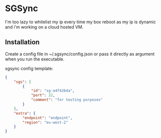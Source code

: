 # SGSync

I'm too lazy to whitelist my ip every time my box reboot as my ip is dynamic and i'm working on a cloud hosted VM. 

## Installation  

Create a config file in ~/.sgsync/config.json or pass it directly as argument when you run the executable.

sgsync config template:

```json
{
    "sgs": [
        {
            "id": "sg-a4f4264a",
            "port": 22,
            "comment": "for testing purposes"
        }
    ],
    "extra": { 
        "endpoint": "endpoint",
        "region": "eu-west-2"
    }
}
```